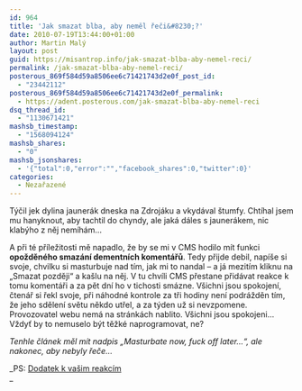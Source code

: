 ```yaml
---
id: 964
title: 'Jak smazat blba, aby neměl řeči&#8230;?'
date: 2010-07-19T13:44:00+01:00
author: Martin Malý
layout: post
guid: https://misantrop.info/jak-smazat-blba-aby-nemel-reci/
permalink: /jak-smazat-blba-aby-nemel-reci/
posterous_869f584d59a8506ee6c71421743d2e0f_post_id:
  - "23442112"
posterous_869f584d59a8506ee6c71421743d2e0f_permalink:
  - https://adent.posterous.com/jak-smazat-blba-aby-nemel-reci
dsq_thread_id:
  - "1130671421"
mashsb_timestamp:
  - "1568094124"
mashsb_shares:
  - "0"
mashsb_jsonshares:
  - '{"total":0,"error":"","facebook_shares":0,"twitter":0}'
categories:
  - Nezařazené
---
```

Týčil jek dylina jaunerák dneska na Zdrojáku a vkydával štumfy. Chtíhal jsem mu hanyknout, aby tachtil do chyndy, ale jaká dáles s jaunerákem, nic klabýho z něj nemíhám&#8230;

A při té příležitosti mě napadlo, že by se mi v CMS hodilo mít funkci **opožděného smazání dementních komentářů**. Tedy přijde debil, napíše si svoje, chvilku si masturbuje nad tím, jak mi to nandal &#8211; a já mezitím kliknu na &#8222;Smazat později&#8220; a kašlu na něj. V tu chvíli CMS přestane přidávat reakce k tomu komentáři a za pět dní ho v tichosti smázne. Všichni jsou spokojení, čtenář si řekl svoje, při náhodné kontrole za tři hodiny není podrážděn tím, že jeho sdělení světu někdo utřel, a za týden už si nevzpomene. Provozovatel webu nemá na stránkách nablito. Všichni jsou spokojeni&#8230; Vždyť by to nemuselo být těžké naprogramovat, ne?

_Tenhle článek měl mít nadpis &#8222;Masturbate now, fuck off later&#8230;&#8220;, ale nakonec, aby nebyly řeče&#8230;_

_PS: [Dodatek k vašim reakcím](https://strucny.misantrop.info/jak-smazat-blba-aby-nemel-reci-vol-ii)  
_